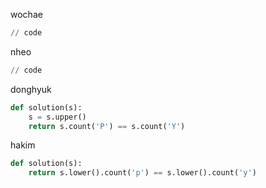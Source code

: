 wochae
```py
// code
```
nheo
```py
// code
```
donghyuk
```py
def solution(s):
    s = s.upper()
    return s.count('P') == s.count('Y')
```
hakim
```py
def solution(s):
    return s.lower().count('p') == s.lower().count('y')
```
